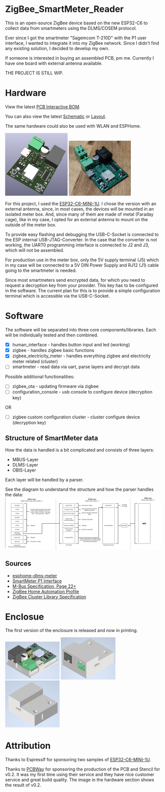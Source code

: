 # ZigBee_SmartMeter_Reader
This is an open-source ZigBee device based on the new ESP32-C6 to collect data from smartmeters using the DLMS/COSEM protocol.

Ever since I got the smartmeter "Sagemcom T-210D" with the P1 user interface, I wanted to integrate it into my ZigBee network.
Since I didn't find any existing solution, I decided to develop my own.

If someone is interested in buying an assembled PCB, pm me.
Currently I have one board with external antenna available.

THE PROJECT IS STILL WIP.

# Hardware
View the latest [PCB Interactive BOM](https://htmlpreview.github.io/?https://github.com/Tropaion/ZigBee_SmartMeter_Reader/blob/main/hardware/bom/ibom.html).

You can also view the latest [Schematic](https://kicanvas.org/?github=https%3A%2F%2Fgithub.com%2FTropaion%2FZigBee_SmartMeter_Reader%2Fblob%2Fmain%2Fhardware%2Fexternal_antenna%2FZBSmartMeter.kicad_sch) or [Layout](https://kicanvas.org/?github=https%3A%2F%2Fgithub.com%2FTropaion%2FZigBee_SmartMeter_Reader%2Fblob%2Fmain%2Fhardware%2Fexternal_antenna%2FZBSmartMeter.kicad_pcb).

The same hardware could also be used with WLAN and ESPHome.

<p float="left">
  <img src="https://github.com/Tropaion/ZigBee_SmartMeter_Reader/blob/main/images/pcb.png?raw=true" width="40%" />
  <img src="https://github.com/Tropaion/ZigBee_SmartMeter_Reader/blob/main/images/pcb_real.jpg?raw=true" width="40%" />
</p>


For this project, I used the [ESP32-C6-MINI-1U](https://www.espressif.com/sites/default/files/documentation/esp32-mini-1_datasheet_en.pdf).
I chose the version with an external antenna, since, in most cases, the devices will be mounted in an isolated meter box. And, since many of them are made of metal (Faraday cage), like in my case, 
I opted for an external antenna to mount on the outside of the meter box.

To provide easy flashing and debugging the USB-C-Socket is connected to the ESP internal USB-JTAG-Converter.
In the case that the converter is not working, the UART0 programming interface is connected to J2 and J3, which will not be assembled.

For production use in the meter box, only the 5V supply terminal (J5) which in my case will be connected to a 5V DIN Power Supply and RJ12 (J1) cable going to the smartmeter is needed.

Since most smartmeters send encrypted data, for which you need to request a decryption key from your provider.
This key has to be configured in the software. The current plan for this is to provide a simple configuration terminal which is accessible via the USB-C-Socket.

# Software
The software will be separated into three core components/libraries.
Each will be individually tested and then combined.
- [x] human_interface - handles button input and led (working)
- [x] zigbee - handles zigbee basic functions
- [x] zigbee_electricity_meter - handles everything zigbee and electricity meter related (cluster)
- [ ] smartmeter - read data via uart, parse layers and decrypt data

Possible additional functionalities:
- [ ] zigbee_ota - updating firmware via zigbee
- [ ] configuration_console - usb console to configure device (decryption key)

OR
- [ ] zigbee custom configuration cluster - cluster configure device (decryption key)

## Structure of SmartMeter data
How the data is handled is a bit complicated and consists of three layers:
- MBUS-Layer
- DLMS-Layer
- OBIS-Layer

Each layer will be handled by a parser.

See the diagram to understand the structure and how the parser handles the data:
<img src="https://github.com/Tropaion/ZigBee_SmartMeter_Reader/blob/main/images/smartmeter_data.jpg?raw=true" />

## Sources
 * [esphome-dlms-meter](https://github.com/DomiStyle/esphome-dlms-meter)
 * [SmartMeter P1 Interface](https://www.netz-noe.at/Download-(1)/Smart-Meter/218_9_SmartMeter_Kundenschnittstelle_lektoriert_14.aspx)
 * [M-Bus Specification, Page 22+](https://m-bus.com/assets/downloads/MBDOC48.PDF)
 * [ZigBee Home Automation Profile](https://community.nxp.com/pwmxy87654/attachments/pwmxy87654/wireless-connectivity/698/1/075367r03ZB_AFG-Home_Automation_Profile_for_Public_Download.pdf)
 * [ZigBee Cluster Library Specification](https://zigbeealliance.org/wp-content/uploads/2019/12/07-5123-06-zigbee-cluster-library-specification.pdf)

# Enclosue
The first version of the enclosure is released and now in printing.

<img src="https://github.com/Tropaion/ZigBee_SmartMeter_Reader/blob/main/images/Enclosure_1.png?raw=true" width="35%" />
<img src="https://github.com/Tropaion/ZigBee_SmartMeter_Reader/blob/main/images/Enclosure_2.png?raw=true" width="35%" />
<img src="https://github.com/Tropaion/ZigBee_SmartMeter_Reader/blob/main/images/Enclosure_3.png?raw=true" width="35%" />

# Attribution
Thanks to EspressIf for sponsoring two samples of [ESP32-C6-MINI-1U](https://www.espressif.com/sites/default/files/documentation/esp32-mini-1_datasheet_en.pdf).

Thanks to [PCBWay](https://www.pcbway.com/) for sponsoring the production of the PCB and Stencil for v0.2. It was my first time using their service and they have nice customer service and great build quality. The image in the hardware section shows the result of v0.2.
